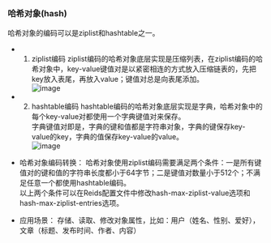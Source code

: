 ## <h3 id="redis_data_structure_3">哈希对象(hash)</h3>
哈希对象的编码可以是ziplist和hashtable之一。
 
* 1. ziplist编码
ziplist编码的哈希对象底层实现是压缩列表，在ziplist编码的哈希对象中，key-value键值对是以紧密相连的方式放入压缩链表的，先把key放入表尾，再放入value；键值对总是向表尾添加。<br/>
![image](https://user-images.githubusercontent.com/87458342/132521588-ec193f11-3ee4-41b2-b9a4-7f30405d4977.png)

* 2. hashtable编码
hashtable编码的哈希对象底层实现是字典，哈希对象中的每个key-value对都使用一个字典键值对来保存。<br/>
字典键值对即是，字典的键和值都是字符串对象，字典的键保存key-value的key，字典的值保存key-value的value。<br/>
![image](https://user-images.githubusercontent.com/87458342/132521715-b3cc011a-1f38-473b-821c-ee66364d82a5.png)

* 哈希对象编码转换：
哈希对象使用ziplist编码需要满足两个条件：一是所有键值对的键和值的字符串长度都小于64字节；二是键值对数量小于512个；不满足任意一个都使用hashtable编码。<br/>
以上两个条件可以在Reids配置文件中修改hash-max-ziplist-value选项和hash-max-ziplist-entries选项。
 
* 应用场景：
存储、读取、修改对象属性，比如：用户（姓名、性别、爱好），文章（标题、发布时间、作者、内容）
 
